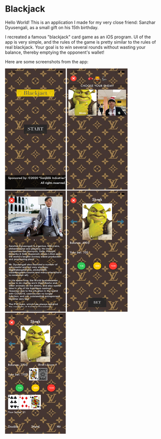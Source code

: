 # Blackjack
Hello World! This is an application I made for my very close friend: Sanzhar Dyusengali, as a small gift on his 15th birthday. 

I recreated a famous "blackjack" card game as an iOS program. 
UI of the app is very simple, and the rules of the game is pretty similar to the rules of real blackjack.
Your goal is to win several rounds without wasting your balance, thereby emptying the opponent's wallet! 

Here are some screenshots from the app: 

<img src="https://github.com/MetahCoder/Blackjack/blob/master/main_menu.png" width="200" height="400">
<img src="https://github.com/MetahCoder/Blackjack/blob/master/opponentsMenu.png" width="200" height="400">
<img src="https://github.com/MetahCoder/Blackjack/blob/master/info.png" width="200" height="400">
<img src="https://github.com/MetahCoder/Blackjack/blob/master/game1.png" width="200" height="400">
<img src="https://github.com/MetahCoder/Blackjack/blob/master/game2.png" width="200" height="400">
